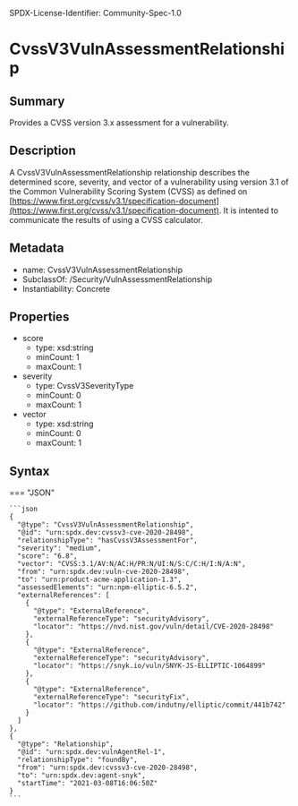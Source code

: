 SPDX-License-Identifier: Community-Spec-1.0

# CvssV3VulnAssessmentRelationship

## Summary

Provides a CVSS version 3.x assessment for a vulnerability.

## Description

A CvssV3VulnAssessmentRelationship relationship describes the determined score, severity, and vector of a vulnerability using version 3.1 of the Common Vulnerability Scoring System (CVSS) as defined on [https://www.first.org/cvss/v3.1/specification-document](https://www.first.org/cvss/v3.1/specification-document). It is intented to communicate the results of using a CVSS calculator.

## Metadata

- name: CvssV3VulnAssessmentRelationship
- SubclassOf: /Security/VulnAssessmentRelationship
- Instantiability: Concrete

## Properties

- score
  - type: xsd:string
  - minCount: 1
  - maxCount: 1
- severity
  - type: CvssV3SeverityType
  - minCount: 0
  - maxCount: 1
- vector
  - type: xsd:string
  - minCount: 0
  - maxCount: 1

## Syntax

=== "JSON"

    ```json
    {
      "@type": "CvssV3VulnAssessmentRelationship",
      "@id": "urn:spdx.dev:cvssv3-cve-2020-28498",
      "relationshipType": "hasCvssV3AssessmentFor",
      "severity": "medium",
      "score": "6.8",
      "vector": "CVSS:3.1/AV:N/AC:H/PR:N/UI:N/S:C/C:H/I:N/A:N",
      "from": "urn:spdx.dev:vuln-cve-2020-28498",
      "to": "urn:product-acme-application-1.3",
      "assessedElements": "urn:npm-elliptic-6.5.2",
      "externalReferences": [
        {
          "@type": "ExternalReference",
          "externalReferenceType": "securityAdvisory",
          "locator": "https://nvd.nist.gov/vuln/detail/CVE-2020-28498"
        },
        {
          "@type": "ExternalReference",
          "externalReferenceType": "securityAdvisory",
          "locator": "https://snyk.io/vuln/SNYK-JS-ELLIPTIC-1064899"
        },
        {
          "@type": "ExternalReference",
          "externalReferenceType": "securityFix",
          "locator": "https://github.com/indutny/elliptic/commit/441b742"
        }
      ]
    },
    {
      "@type": "Relationship",
      "@id": "urn:spdx.dev:vulnAgentRel-1",
      "relationshipType": "foundBy",
      "from": "urn:spdx.dev:cvssv3-cve-2020-28498",
      "to": "urn:spdx.dev:agent-snyk",
      "startTime": "2021-03-08T16:06:50Z"
    }
    ```
